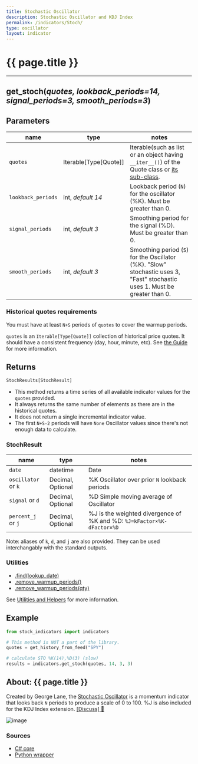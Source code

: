 ```yaml
---
title: Stochastic Oscillator
description: Stochastic Oscillator and KDJ Index
permalink: /indicators/Stoch/
type: oscillator
layout: indicator
---
```


# {{ page.title }}
<hr>

## **get_stoch**(*quotes, lookback_periods=14, signal_periods=3, smooth_periods=3*)

## Parameters

| name | type | notes
| -- |-- |--
| `quotes` | Iterable[Type[Quote]] | Iterable(such as list or an object having `__iter__()`) of the Quote class or [its sub-class]({{site.baseurl}}/guide/#using-custom-quote-classes).
| `lookback_periods` | int, *default 14* | Lookback period (`N`) for the oscillator (%K).  Must be greater than 0.
| `signal_periods` | int, *default 3* | Smoothing period for the signal (%D).  Must be greater than 0.
| `smooth_periods` | int, *default 3* | Smoothing period (`S`) for the Oscillator (%K).  "Slow" stochastic uses 3, "Fast" stochastic uses 1.  Must be greater than 0.

<!-- | `kFactor` | int | Optional. Weight of %K in the %J calculation.  Must be greater than 0. Default is 3.
| `dFactor` | int | Optional. Weight of %D in the %J calculation.  Must be greater than 0. Default is 2.
| `movingAverageType` | MaType | Optional. Type of moving average (SMA or SMMA) used for smoothing.  See [MaType options](#matype-options) below.  Default is `MaType.SMA`. -->

### Historical quotes requirements

You must have at least `N+S` periods of `quotes` to cover the warmup periods.

`quotes` is an `Iterable[Type[Quote]]` collection of historical price quotes.  It should have a consistent frequency (day, hour, minute, etc).  See [the Guide]({{site.baseurl}}/guide/#historical-quotes) for more information.

<!-- ### MaType options

These are the supported moving average types:

| type | description
|-- |--
| `MaType.SMA` | [Simple Moving Average](../Sma#content) (default)
| `MaType.SMMA` | [Smoothed Moving Average](../Smma#content) -->

## Returns

```python
StochResults[StochResult]
```

- This method returns a time series of all available indicator values for the `quotes` provided.
- It always returns the same number of elements as there are in the historical quotes.
- It does not return a single incremental indicator value.
- The first `N+S-2` periods will have `None` Oscillator values since there's not enough data to calculate.

<!-- :hourglass: **Convergence Warning**: The first `N+100` periods will have decreasing magnitude, convergence-related precision errors that can be as high as ~5% deviation in indicator values for earlier periods when using `MaType.SMMA`.  Standard use of `MaType.SMA` does not have convergence-related precision errors. -->

### StochResult

| name | type | notes
| -- |-- |--
| `date` | datetime | Date
| `oscillator` or `k` | Decimal, Optional | %K Oscillator over prior `N` lookback periods
| `signal` or `d` | Decimal, Optional | %D Simple moving average of Oscillator
| `percent_j` or `j` | Decimal, Optional | %J is the weighted divergence of %K and %D: `%J=kFactor×%K-dFactor×%D`

Note: aliases of `k`, `d`, and `j` are also provided.  They can be used interchangably with the standard outputs.

### Utilities

- [.find(lookup_date)]({{site.baseurl}}/utilities#find-indicator-result-by-date)
- [.remove_warmup_periods()]({{site.baseurl}}/utilities#remove-warmup-periods)
- [.remove_warmup_periods(qty)]({{site.baseurl}}/utilities#remove-warmup-periods)

See [Utilities and Helpers]({{site.baseurl}}/utilities#utilities-for-indicator-results) for more information.

## Example

```python
from stock_indicators import indicators

# This method is NOT a part of the library.
quotes = get_history_from_feed("SPY")

# calculate STO %K(14),%D(3) (slow)
results = indicators.get_stoch(quotes, 14, 3, 3)
```

## About: {{ page.title }}

Created by George Lane, the [Stochastic Oscillator](https://en.wikipedia.org/wiki/Stochastic_oscillator) is a momentum indicator that looks back `N` periods to produce a scale of 0 to 100.  %J is also included for the KDJ Index extension.
[[Discuss] :speech_balloon:]({{site.github.base_repository_url}}/discussions/237 "Community discussion about this indicator")

![image]({{site.charturl}}/Stoch.png)

### Sources

- [C# core]({{site.base_sourceurl}}/s-z/Stoch/Stoch.cs)
- [Python wrapper]({{site.sourceurl}}/stoch.py)
